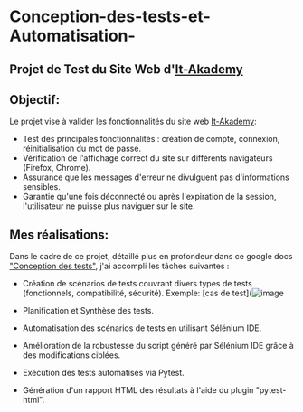 # Conception-des-tests-et-Automatisation-

## Projet de Test du Site Web d'[It-Akademy](https://inscription.it-akademy.fr/)

## Objectif:

Le projet vise à valider les fonctionnalités du site web [It-Akademy](https://inscription.it-akademy.fr/): 

* Test des principales fonctionnalités : création de compte, connexion, réinitialisation du mot de passe.
* Vérification de l'affichage correct du site sur différents navigateurs (Firefox, Chrome).
* Assurance que les messages d'erreur ne divulguent pas d'informations sensibles.
* Garantie qu'une fois déconnecté ou après l'expiration de la session, l'utilisateur ne puisse plus naviguer sur le site.


## Mes réalisations:
Dans le cadre de ce projet, détaillé plus en profondeur dans ce google docs ["Conception des tests"](https://docs.google.com/document/d/1o1g3CfSvPM0GjFFmtMKfW6YT3fQpt8lLYnLovWd1pS8/edit), j'ai accompli les tâches suivantes :

* Création de scénarios de tests couvrant divers types de tests (fonctionnels, compatibilité, sécurité).
  Exemple: [cas de test](![image](https://github.com/user-attachments/assets/66f691c5-4f56-4f3d-8b46-8ce2edfaf7b0)

* Planification et Synthèse des tests.
* Automatisation des scénarios de tests en utilisant Sélénium IDE.
* Amélioration de la robustesse du script généré par Sélénium IDE grâce à des modifications ciblées.
* Exécution des tests automatisés via Pytest.
* Génération d'un rapport HTML des résultats à l'aide du plugin "pytest-html".
























